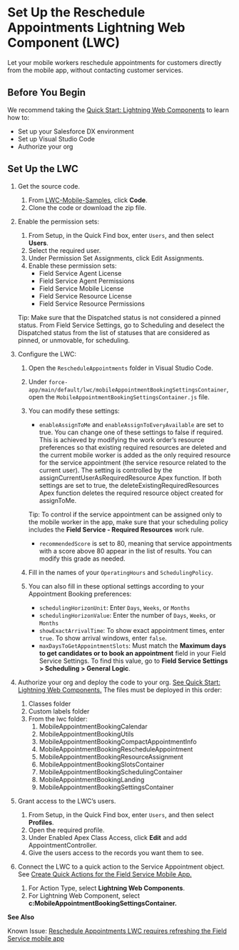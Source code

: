 # Set Up the Reschedule Appointments Lightning Web Component (LWC)

Let your mobile workers reschedule appointments for customers directly from the mobile app, without contacting customer services.

## Before You Begin
We recommend taking the [Quick Start: Lightning Web Components](https://trailhead.salesforce.com/content/learn/projects/quick-start-lightning-web-components) to learn how to:
+ Set up your Salesforce DX environment
+ Set up Visual Studio Code
+ Authorize your org

## Set Up the LWC

1. Get the source code.
    1. From [LWC-Mobile-Samples](https://github.com/forcedotcom/LWC-Mobile-Samples), click **Code**.
    2. Clone the code or download the zip file.
2. Enable the permission sets:
    1. From Setup, in the Quick Find box, enter `Users`, and then select __Users__.
    2. Select the required user.
    3. Under Permission Set Assignments, click Edit Assignments.
    4. Enable these permission sets:
        * Field Service Agent License
        * Field Service Agent Permissions
        * Field Service Mobile License
        * Field Service Resource License
        * Field Service Resource Permissions

    Tip: Make sure that the Dispatched status is not considered a pinned status. From Field Service Settings, go to Scheduling and deselect the Dispatched status from the list of statuses that are considered as pinned, or unmovable, for scheduling.

3. Configure the LWC:
    1. Open the `RescheduleAppointments` folder in Visual Studio Code. 
    2. Under
       `force-app/main/default/lwc/mobileAppointmentBookingSettingsContainer`, open the `MobileAppointmentBookingSettingsContainer.js` file.
    3. You can modify these settings:
        * `enableAssignToMe` and `enableAssignToEveryAvailable` are set to true. You can change one of these settings to false if required. This is achieved by modifying the work order’s resource preferences so that existing required resources are deleted and the current mobile worker is added as the only required resource for the service appointment (the service resource related to the current user). The setting is controlled by the assignCurrentUserAsRequiredResource Apex function. If both settings are set to true, the deleteExistingRequiredResources Apex function deletes the required resource object created for assignToMe.

        Tip: To control if the service appointment can be assigned only to the mobile worker in the app, make sure that your scheduling policy includes the __Field Service - Required Resources__ work rule.
         * `recommendedScore` is set to 80, meaning that service appointments with a score above 80 appear in the list of results. You can modify this grade as needed.
    4. Fill in the names of your `OperatingHours` and `SchedulingPolicy`.
    
    5. You can also fill in these optional settings according to your Appointment Booking preferences:
        * `schedulingHorizonUnit`: Enter `Days`, `Weeks`, or `Months`
        * `schedulingHorizonValue`: Enter the number of `Days`, `Weeks`, or `Months`
        * `showExactArrivalTime`: To show exact appointment times, enter `true`. To show arrival windows, enter `false`.
        * `maxDaysToGetAppointmentSlots`: Must match the __Maximum days to get candidates or to book an appointment__ field in your Field Service Settings. To find this value, go to __Field Service Settings >  Scheduling > General Logic__.

        
 4. Authorize your org and deploy the code to your org. [See Quick Start: Lightning Web Components.](https://trailhead.salesforce.com/content/learn/projects/quick-start-lightning-web-components) The files must be deployed in this order:
    1. Classes folder
    2. Custom labels folder
    3. From the lwc folder:
        1. MobileAppointmentBookingCalendar
        2. MobileAppointmentBookingUtils
        3. MobileAppointmentBookingCompactAppointmentInfo
        4. MobileAppointmentBookingRescheduleAppointment
        5. MobileAppointmentBookingResourceAssignment
        6. MobileAppointmentBookingSlotsContainer
        7. MobileAppointmentBookingSchedulingContainer
        8. MobileAppointmentBookingLanding
        9. MobileAppointmentBookingSettingsContainer

5. Grant access to the LWC’s users.
    1. From Setup, in the Quick Find box, enter `Users`, and then select __Profiles__.
    2. Open the required profile.
    3. Under Enabled Apex Class Access, click __Edit__ and add AppointmentController.
    4. Give the users access to the records you want them to see.

6. Connect the LWC to a quick action to the Service Appointment object. See [Create Quick Actions for the Field Service Mobile App.](https://help.salesforce.com/s/articleView?id=sf.mfs_quick_actions.htm&type=5)
    1. For Action Type, select __Lightning Web Components__.
    2. For Lightning Web Component, select 
        __c:MobileAppointmentBookingSettingsContainer.__

__See Also__

Known Issue:  [Reschedule Appointments LWC requires refreshing the Field Service mobile app](https://trailblazer.salesforce.com/issues_view?id=a1p4V000002d8lmQAA)
